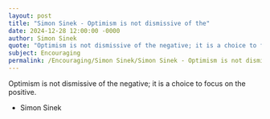 ```yaml
---
layout: post
title: "Simon Sinek - Optimism is not dismissive of the"
date: 2024-12-28 12:00:00 -0000
author: Simon Sinek
quote: "Optimism is not dismissive of the negative; it is a choice to focus on the positive."
subject: Encouraging
permalink: /Encouraging/Simon Sinek/Simon Sinek - Optimism is not dismissive of the
---
```


Optimism is not dismissive of the negative; it is a choice to focus on the positive.

- Simon Sinek
